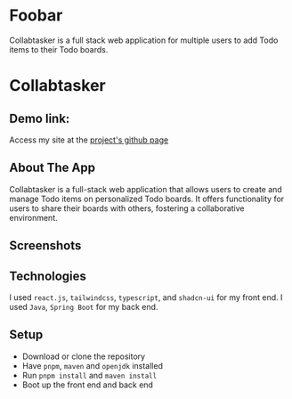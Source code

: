 # Foobar

Collabtasker is a full stack web application for multiple users to add Todo items to their Todo boards.

# Collabtasker

## Demo link:
Access my site at the [project's github page](https://vulpesvulpes825.github.io/collabtasker/#/)

## About The App
Collabtasker is a full-stack web application that allows users to create and manage Todo items on personalized Todo boards. It offers functionality for users to share their boards with others, fostering a collaborative environment. 


## Screenshots


## Technologies
I used `react.js`, `tailwindcss`, `typescript`, and `shadcn-ui` for my front end.
I used `Java`, `Spring Boot` for my back end.


## Setup
- Download or clone the repository
- Have `pnpm`, `maven` and `openjdk` installed
- Run `pnpm install` and `maven install`
- Boot up the front end and back end

